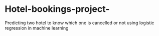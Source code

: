 # Hotel-bookings-project-
Predicting two hotel to know which one is cancelled or not using logistic regression in machine learning
